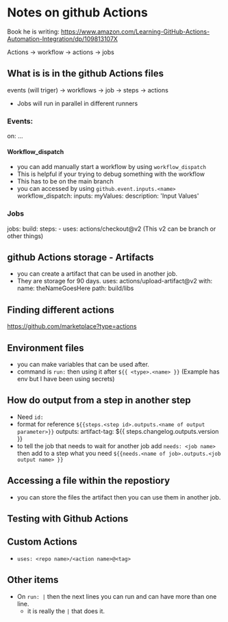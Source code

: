# Notes on github Actions
Book he is writing: https://www.amazon.com/Learning-GitHub-Actions-Automation-Integration/dp/109813107X

Actions -> workflow -> actions -> jobs

## What is is in the github Actions files
events (will triger) -> workflows -> job -> steps -> actions

* Jobs will run in parallel in different runners

### Events:
on: ...
#### Workflow_dispatch
* you can add manually start a workflow by using `workflow_dispatch`
* This is helpful if your trying to debug something with the workflow
* This has to be on the main branch
* you can accessed by using `github.event.inputs.<name>`
workflow_dispatch:
    inputs:
        myValues:
            description: 'Input Values'

### Jobs
jobs:
    build:
        steps:
        - uses: actions/checkout@v2 (This v2 can be branch or other things)

## github Actions storage - Artifacts
* you can create a artifact that can be used in another job.
* They are storage for 90 days.
uses: actions/upload-artifact@v2
with:
    name: theNameGoesHere
    path: build/libs

## Finding different actions
https://github.com/marketplace?type=actions

## Environment files
* you can make variables that can be used after.
* command is `run:` then using it after `${{ <type>.<name> }}` (Example has env but I have been using secrets)

## How do output from a step in another step
* Need `id:`
* format for reference `${{steps.<step id>.outputs.<name of output parameter>}}`
outputs:
    artifact-tag: ${{ steps.changelog.outputs.version }}
* to tell the job that needs to wait for another job add `needs: <job name>` then add to a step what you need 
    `${{needs.<name of job>.outputs.<job output name> }}`

## Accessing a file within the repostiory
* you can store the files the artifact then you can use them in another job.

## Testing with Github Actions

## Custom Actions
* `uses: <repo name>/<action name>@<tag>`

## Other items
* On `run: |` then the next lines you can run and can have more than one line.
    * it is really the `|` that does it.